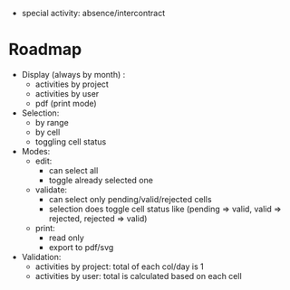* special activity: absence/intercontract

# Roadmap

-   Display (always by month) :
    -   activities by project
    -   activities by user
    -   pdf (print mode)
-   Selection:
    -   by range
    -   by cell
    -   toggling cell status
-   Modes:
    -   edit:
        -   can select all
        -   toggle already selected one
    -   validate:
        -   can select only pending/valid/rejected cells
        -   selection does toggle cell status like (pending => valid, valid => rejected, rejected => valid)
    -   print:
        - read only
        - export to pdf/svg
-   Validation:
    -   activities by project: total of each col/day is 1
    -   activities by user: total is calculated based on each cell
    
